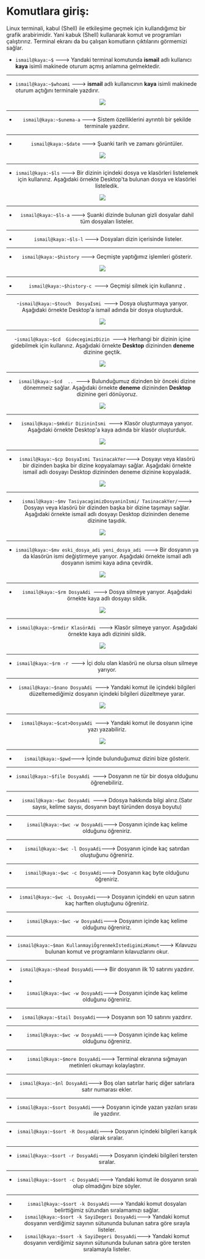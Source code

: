  # **Komutlara giriş:**

   Linux terminali, kabul (Shell) ile etkileşime geçmek için kullandığımız bir grafik arabirimidir. Yani kabuk (Shell) kullanarak komut ve programları çalıştırırız. Terminal ekranı da bu çalışan komutların çıktılarını görmemizi sağlar. 


- `ismail@kaya:~$`     --->  Yandaki terminal komutunda  **ismail** adlı kullanıcı **kaya** isimli makinede oturum açmış anlamına gelmektedir.

- ---

- `ismail@kaya:~$whoami`  --->  **ismail** adlı kullanıcının **kaya** isimli makinede oturum açtığını terminale yazdırır.

<div align="center">
	<img  src="https://github.com/ismailkaya32/linux_komutlari_101/assets/122615472/14047737-3a12-4691-8b8a-6b9c1278fb2c"/>
<div>
   	

- ---

-  `ismail@kaya:~$unema-a`  ---> Sistem özelliklerini ayrıntılı bir şekilde terminale yazdırır. 




- ---

-  `ismail@kaya:~$date`  ---> Şuanki tarih ve zamanı görüntüler.

<div align="center">
	<img src="https://github.com/ismailkaya32/linux_komutlari_101/assets/122615472/275e0b13-ec88-4f8e-a719-c3eabbe45537"/>
<div>
   



- ---

- ` ismail@kaya:~$ls ` ---> Bir dizinin içindeki dosya ve klasörleri listelemek için kullanırız. Aşağıdaki örnekte Desktop'ta bulunan dosya ve klasörlei listeledik.
 
<div align="center">
	<img src="https://github.com/ismailkaya32/linux_komutlari_101/assets/122615472/601b69a1-eb28-4dbe-81e4-8b743a634dc6"/>
<div>




- ---

-  `ismail@kaya:~$ls-a`  ---> Şuanki dizinde bulunan gizli dosyalar dahil tüm dosyaları listeler. 




- ---

- ` ismail@kaya:~$ls-l`     ---> Dosyaları dizin içerisinde listeler.




---


- ` ismail@kaya:~$history ` ---> Geçmişte yaptığımız işlemleri gösterir.

<div align="center">
	<img src="https://github.com/ismailkaya32/linux_komutlari_101/assets/122615472/5d3a953a-fed6-405a-8fea-0df1b2a7d155"/>
<div>
   


---

-  `ismail@kaya:~$history-c `---> Geçmişi silmek için kullanırız .




---

-`ismail@kaya:~$touch  DosyaIsmi `---> Dosya oluşturmaya yarıyor. Aşağıdaki örnekte Desktop'a ismail adında bir dosya oluşturduk.

<div align="center">
	<img src="https://github.com/ismailkaya32/linux_komutlari_101/assets/122615472/b2f803dc-0080-442e-b564-b1d0236562f0"/>
<div>
 

---

-`ismail@kaya:~$cd  GidecegimizDizin `---> Herhangi bir dizinin içine gidebilmek için kullanırız. Aşağıdaki örnekte **Desktop** dizininden **deneme** dizinine geçtik.

 <div align="center">
	<img src="https://github.com/ismailkaya32/linux_komutlari_101/assets/122615472/e2eb220b-5030-4f71-8bd2-f8acb07906ab"/>
<div>
 


---

- `ismail@kaya:~$cd  .. `---> Bulunduğumuz dizinden bir önceki dizine dönemmeiz sağlar. Aşağıdaki örnekte **deneme** dizininden **Desktop** dizinine geri dönüyoruz.

<div align="center">
	<img src="https://github.com/ismailkaya32/linux_komutlari_101/assets/122615472/ed450445-8f87-4de5-a7e7-94fbc7249dbd"/>
<div>


---

- `ismail@kaya:~$mkdir DizininIsmi `---> Klasör oluşturmaya yarıyor. Aşağıdaki örnekte Desktop'a  kaya adında bir klasör oluşturduk.

<div align="center">
	<img src="https://github.com/ismailkaya32/linux_komutlari_101/assets/122615472/4c5aeea3-556f-40a8-baf5-324db2a3bade7"/>
<div>
  
---

- `ismail@kaya:~$cp DosyaIsmi TasinacakYer`---> Dosyayı veya klasörü bir dizinden başka bir dizine kopyalamayı sağlar. Aşağıdaki örnekte ismail adlı dosyayı Desktop dizininden deneme dizinine kopyaladık.

 <div align="center">
	<img src="https://github.com/ismailkaya32/linux_komutlari_101/assets/122615472/ed8ce2fa-4f6b-4d42-a7f0-d5536f4a8b66"/>
<div>
 


---

- `ismail@kaya:~$mv TasiyacagimizDosyaninIsmi/ TasinacakYer/`---> Dosyayı veya klasörü bir dizinden başka bir dizine taşımayı sağlar. Aşağıdaki örnekte ismail adlı dosyayı Desktop dizininden deneme dizinine taşıdık.

 <div align="center">
	<img src="https://github.com/ismailkaya32/linux_komutlari_101/assets/122615472/89a476b7-4189-43c2-8d37-a223511b0ead"/>
<div>
  


---

- `ismail@kaya:~$mv eski_dosya_adi yeni_dosya_adi `---> Bir dosyanın ya da klasörün ismi değiştirmeye yarıyor. Aşağıdaki örnekte ismail adlı dosyanın ismimi kaya adına çevirdik.
<div align="center">
	<img src="https://github.com/ismailkaya32/linux_komutlari_101/assets/122615472/30940e6f-9af2-4c07-8825-3ec2dbc5f2c4"/>
<div>



---

- `ismail@kaya:~$rm DosyaAdi `---> Dosya silmeye yarıyor. Aşağıdaki örnekte kaya adlı dosyayı sildik.

 <div align="center">
	<img src="https://github.com/ismailkaya32/linux_komutlari_101/assets/122615472/72bfd8a1-268b-4a02-8cd7-2c4e96b3d2e9"/>
<div>



---

 - `ismail@kaya:~$rmdir KlasörAdi `---> Klasör silmeye yarıyor. Aşağıdaki örnekte kaya adlı dizinini sildik.

<div align="center">
	<img src="https://github.com/ismailkaya32/linux_komutlari_101/assets/122615472/4a21b3b0-7504-415d-baaf-db4bf64e392c"/>
<div>
  

---

- `ismail@kaya:~$rm -r `---> İçi dolu olan klasörü ne olursa olsun silmeye yarıyor.




---

- `ismail@kaya:~$nano DosyaAdi `---> Yandaki komut ile içindeki bilgileri düzeltemediğimiz dosyanın içindeki bilgileri düzeltmeye yarar.

 <div align="center">
	<img src="https://github.com/ismailkaya32/linux_komutlari_101/assets/122615472/c0594593-5e77-4495-884a-5e8b4d464f45"/>
<div>


---

 - `ismail@kaya:~$cat>DosyaAdi `---> Yandaki komut ile dosyanın içine yazı yazabiliriz.

 <div align="center">
	<img src="https://github.com/ismailkaya32/linux_komutlari_101/assets/122615472/234a8ccf-61c2-4089-b010-659805a1cf16"/>
<div>



--- 

- `ismail@kaya:~$pwd`---> İçinde bulunduğumuz dizini bize gösterir.



---

- `ismail@kaya:~$file DosyaAdi `---> Dosyanın ne tür bir dosya olduğunu öğrenebiliriz.



---

- `ismail@kaya:~$wc DosyaAdi `---> Ddosya hakkında bilgi alırız.(Satır sayısı, kelime sayısı, dosyanın bayt türünden dosya boyutu)



---

- `ismail@kaya:~$wc -w DosyaAdi`---> Dosyanın içinde kaç kelime olduğunu öğreniriz.



---

- `ismail@kaya:~$wc -l DosyaAdi`---> Dosyanın içinde kaç satırdan oluştuğunu öğreniriz.



---

- `ismail@kaya:~$wc -c DosyaAdi`---> Dosyanın kaç byte olduğunu öğreniriz.



---

- `ismail@kaya:~$wc -L DosyaAdi`---> Dosyanın içindeki en uzun satırın kaç harften oluştuğunu öğreniriz.



---

- `ismail@kaya:~$wc -w DosyaAdi`---> Dosyanın içinde kaç kelime olduğunu öğreniriz.


---


-  `ismail@kaya:~$man KullanmayiÖgrenmekIstedigimizKomut`---> Kılavuzu bulunan komut ve programların kılavuzlarını okur.



---

-  `ismail@kaya:~$head DosyaAdi`---> Bir dosyanın ilk 10 satırını yazdırır.



-

-  `ismail@kaya:~$wc -w DosyaAdi`---> Dosyanın içinde kaç kelime olduğunu öğreniriz.



---

-  `ismail@kaya:~$tail DosyaAdi`---> Dosyanın son 10 satırını yazdırır.



---

-  `ismail@kaya:~$wc -w DosyaAdi`---> Dosyanın içinde kaç kelime olduğunu öğreniriz.


---

-  `ismail@kaya:~$more DosyaAdi`---> Terminal ekranına sığmayan metinleri okumayı kolaylaştırır.



---

-  `ismail@kaya:~$nl DosyaAdi`---> Boş olan satırlar hariç diğer satırlara satır numarası ekler.



---

-  `ismail@kaya:~$sort DosyaAdi`---> Dosyanın içinde yazan yazıları sırası ile yazdırır.



---

-  `ismail@kaya:~$sort -R DosyaAdi`---> Dosyanın içindeki bilgileri karışık olarak sıralar.



---

-  `ismail@kaya:~$sort -r DosyaAdi`---> Dosyanın içindeki bilgileri tersten sıralar.



---

-  `ismail@kaya:~$sort -c DosyaAdi`---> Yandaki komut ile dosyanın sıralı olup olmadığını bize söyler.



---

- `ismail@kaya:~$sort -k DosyaAdi`---> Yandaki komut dosyaları belirttiğimiz sütundan sıralamamızı sağlar.
-  `ismail@kaya:~$sort -k SayiDegeri DosyaAdi`---> Yandaki komut dosyanın verdiğimiz sayının sütununda bulunan satıra göre sırayla listeler.
-  `ismail@kaya:~$sort -k SayiDegeri DosyaAdi`--->  Yandaki komut dosyanın verdiğimiz sayının sütununda bulunan satıra göre tersten sıralamayla listeler.
